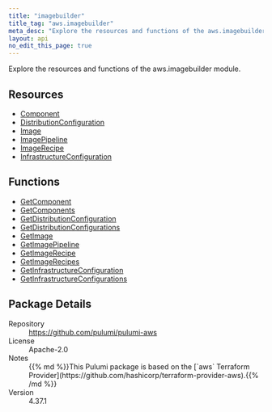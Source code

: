 ```yaml
---
title: "imagebuilder"
title_tag: "aws.imagebuilder"
meta_desc: "Explore the resources and functions of the aws.imagebuilder module."
layout: api
no_edit_this_page: true
---
```


<!-- WARNING: this file was generated by Pulumi Docs Generator. -->
<!-- Do not edit by hand unless you're certain you know what you are doing! -->

Explore the resources and functions of the aws.imagebuilder module.

<h2 id="resources">Resources</h2>
<ul class="api">
    <li><a href="component" title="Component"><span class="api-symbol api-symbol--resource"></span>Component</a></li>
    <li><a href="distributionconfiguration" title="DistributionConfiguration"><span class="api-symbol api-symbol--resource"></span>DistributionConfiguration</a></li>
    <li><a href="image" title="Image"><span class="api-symbol api-symbol--resource"></span>Image</a></li>
    <li><a href="imagepipeline" title="ImagePipeline"><span class="api-symbol api-symbol--resource"></span>ImagePipeline</a></li>
    <li><a href="imagerecipe" title="ImageRecipe"><span class="api-symbol api-symbol--resource"></span>ImageRecipe</a></li>
    <li><a href="infrastructureconfiguration" title="InfrastructureConfiguration"><span class="api-symbol api-symbol--resource"></span>InfrastructureConfiguration</a></li>
</ul>

<h2 id="functions">Functions</h2>
<ul class="api">
    <li><a href="getcomponent" title="GetComponent"><span class="api-symbol api-symbol--function"></span>GetComponent</a></li>
    <li><a href="getcomponents" title="GetComponents"><span class="api-symbol api-symbol--function"></span>GetComponents</a></li>
    <li><a href="getdistributionconfiguration" title="GetDistributionConfiguration"><span class="api-symbol api-symbol--function"></span>GetDistributionConfiguration</a></li>
    <li><a href="getdistributionconfigurations" title="GetDistributionConfigurations"><span class="api-symbol api-symbol--function"></span>GetDistributionConfigurations</a></li>
    <li><a href="getimage" title="GetImage"><span class="api-symbol api-symbol--function"></span>GetImage</a></li>
    <li><a href="getimagepipeline" title="GetImagePipeline"><span class="api-symbol api-symbol--function"></span>GetImagePipeline</a></li>
    <li><a href="getimagerecipe" title="GetImageRecipe"><span class="api-symbol api-symbol--function"></span>GetImageRecipe</a></li>
    <li><a href="getimagerecipes" title="GetImageRecipes"><span class="api-symbol api-symbol--function"></span>GetImageRecipes</a></li>
    <li><a href="getinfrastructureconfiguration" title="GetInfrastructureConfiguration"><span class="api-symbol api-symbol--function"></span>GetInfrastructureConfiguration</a></li>
    <li><a href="getinfrastructureconfigurations" title="GetInfrastructureConfigurations"><span class="api-symbol api-symbol--function"></span>GetInfrastructureConfigurations</a></li>
</ul>

<h2 id="package-details">Package Details</h2>
<dl class="package-details">
	<dt>Repository</dt>
	<dd><a href="https://github.com/pulumi/pulumi-aws">https://github.com/pulumi/pulumi-aws</a></dd>
	<dt>License</dt>
	<dd>Apache-2.0</dd>
	<dt>Notes</dt>
	<dd>{{% md %}}This Pulumi package is based on the [`aws` Terraform Provider](https://github.com/hashicorp/terraform-provider-aws).{{% /md %}}</dd>
	<dt>Version</dt>
	<dd>4.37.1</dd>
</dl>

